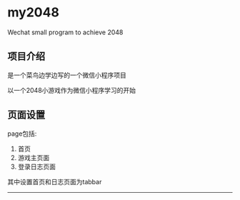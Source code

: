 # my2048
Wechat small program to achieve 2048

## 项目介绍
是一个菜鸟边学边写的一个微信小程序项目

以一个2048小游戏作为微信小程序学习的开始

## 页面设置
page包括: 
1. 首页
2. 游戏主页面
3. 登录日志页面

其中设置首页和日志页面为tabbar

---

